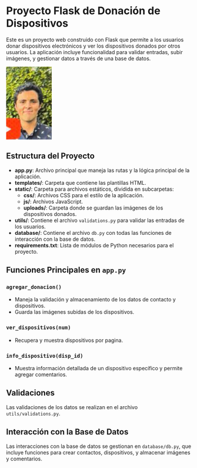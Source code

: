 # Proyecto Flask de Donación de Dispositivos

Este es un proyecto web construido con Flask que permite a los usuarios donar dispositivos electrónicos y ver los dispositivos donados por otros usuarios. La aplicación incluye funcionalidad para validar entradas, subir imágenes, y gestionar datos a través de una base de datos.

![Icono.png](icon.png)

## Estructura del Proyecto

- **app.py**: Archivo principal que maneja las rutas y la lógica principal de la aplicación.
- **templates/**: Carpeta que contiene las plantillas HTML.
- **static/**: Carpeta para archivos estáticos, dividida en subcarpetas:
  - **css/**: Archivos CSS para el estilo de la aplicación.
  - **js/**: Archivos JavaScript.
  - **uploads/**: Carpeta donde se guardan las imágenes de los dispositivos donados.
- **utils/**: Contiene el archivo `validations.py` para validar las entradas de los usuarios.
- **database/**: Contiene el archivo `db.py` con todas las funciones de interacción con la base de datos.
- **requirements.txt**: Lista de módulos de Python necesarios para el proyecto.


## Funciones Principales en `app.py`

### `agregar_donacion()`

- Maneja la validación y almacenamiento de los datos de contacto y dispositivos.
- Guarda las imágenes subidas de los dispositivos.

### `ver_dispositivos(num)`

- Recupera y muestra dispositivos por pagina.

### `info_dispositivo(disp_id)`

- Muestra información detallada de un dispositivo específico y permite agregar comentarios.

## Validaciones

Las validaciones de los datos se realizan en el archivo `utils/validations.py`.

## Interacción con la Base de Datos

Las interacciones con la base de datos se gestionan en `database/db.py`, que incluye funciones para crear contactos, dispositivos, y almacenar imágenes y comentarios.
